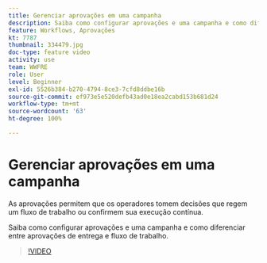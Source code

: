 ```yaml
---
title: Gerenciar aprovações em uma campanha
description: Saiba como configurar aprovações e uma campanha e como diferenciar entre aprovações de entrega e fluxo de trabalho.
feature: Workflows, Aprovações
kt: 7787
thumbnail: 334479.jpg
doc-type: feature video
activity: use
team: WWFRE
role: User
level: Beginner
exl-id: 5526b384-b270-4794-8ce3-7cfd8ddbe16b
source-git-commit: ef973e5e520defb43ad0e18ea2cabd153b681d24
workflow-type: tm+mt
source-wordcount: '63'
ht-degree: 100%

---
```


# Gerenciar aprovações em uma campanha

As aprovações permitem que os operadores tomem decisões que regem um fluxo de trabalho ou confirmem sua execução contínua.

Saiba como configurar aprovações e uma campanha e como diferenciar entre aprovações de entrega e fluxo de trabalho.

>[!VIDEO](https://video.tv.adobe.com/v/334479?quality=12)
